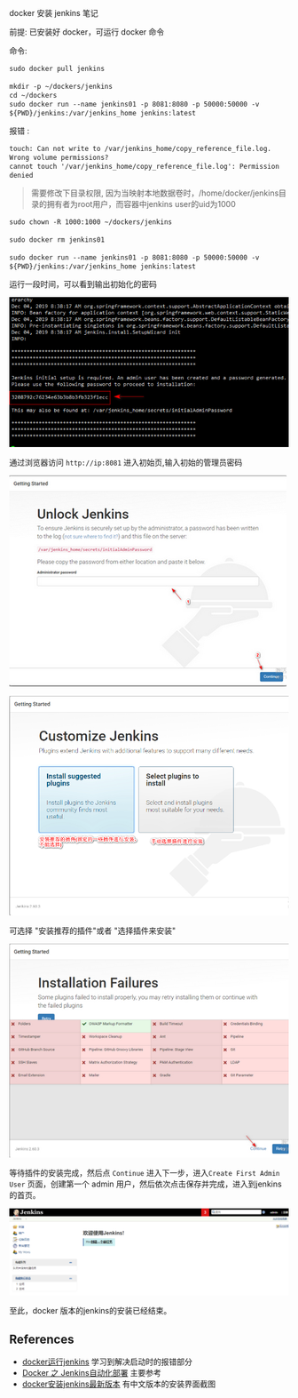 docker 安装 jenkins 笔记

前提: 已安装好 docker，可运行 docker 命令

命令:

```
sudo docker pull jenkins

mkdir -p ~/dockers/jenkins
cd ~/dockers
sudo docker run --name jenkins01 -p 8081:8080 -p 50000:50000 -v ${PWD}/jenkins:/var/jenkins_home jenkins:latest
```

 报错 :

```
touch: Can not write to /var/jenkins_home/copy_reference_file.log. Wrong volume permissions?
cannot touch '/var/jenkins_home/copy_reference_file.log': Permission denied
```

>  需要修改下目录权限, 因为当映射本地数据卷时，/home/docker/jenkins目录的拥有者为root用户，而容器中jenkins user的uid为1000 

```
sudo chown -R 1000:1000 ~/dockers/jenkins

sudo docker rm jenkins01 

sudo docker run --name jenkins01 -p 8081:8080 -p 50000:50000 -v ${PWD}/jenkins:/var/jenkins_home jenkins:latest
```

运行一段时间，可以看到输出初始化的密码

![](images/191204/fs20191204000023.jpg)



通过浏览器访问 `http://ip:8081` 进入初始页,输入初始的管理员密码

![](images/191204/fs2019120400003s.jpg)



![](images/191204/fs2019120400004O.jpg)

可选择 "安装推荐的插件"或者 "选择插件来安装"



![](images/191204/fs2019120400005s.jpg)

等待插件的安装完成，然后点 `Continue` 进入下一步，进入`Create First Admin User` 页面，创建第一个 admin  用户，然后依次点击保存并完成，进入到jenkins的首页。

![](images/191204/fs2019120400006m.jpg)

至此，docker 版本的jenkins的安装已经结束。



## References

* [docker运行jenkins](https://segmentfault.com/a/1190000008618462) 学习到解决启动时的报错部分
* [Docker 之 Jenkins自动化部署](https://www.jianshu.com/p/a1aef2f7da56) 主要参考
* [docker安装jenkins最新版本](https://www.jianshu.com/p/12c9a9654f83) 有中文版本的安装界面截图